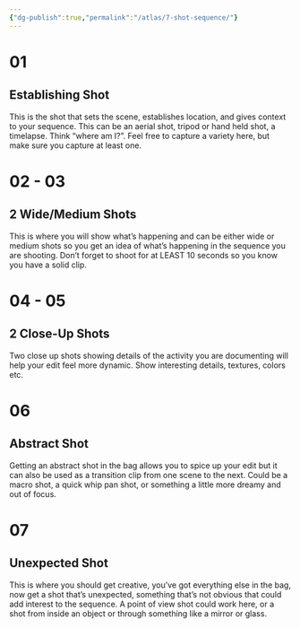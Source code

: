 ```yaml
---
{"dg-publish":true,"permalink":"/atlas/7-shot-sequence/"}
---
```



# 01

## Establishing Shot

This is the shot that sets the scene, establishes location, and gives context to your sequence. This can be an aerial shot, tripod or hand held shot, a timelapse. Think “where am I?”. Feel free to capture a variety here, but make sure you capture at least one.

# 02 - 03

## 2 Wide/Medium Shots

This is where you will show what’s happening and can be either wide or medium shots so you get an idea of what’s happening in the sequence you are shooting. Don’t forget to shoot for at LEAST 10 seconds so you know you have a solid clip.

# 04 - 05

## 2 Close-Up Shots

Two close up shots showing details of the activity you are documenting will help your edit feel more dynamic. Show interesting details, textures, colors etc.

# 06

## Abstract Shot

Getting an abstract shot in the bag allows you to spice up your edit but it can also be used as a transition clip from one scene to the next. Could be a macro shot, a quick whip pan shot, or something a little more dreamy and out of focus.

# 07

## Unexpected Shot

This is where you should get creative, you’ve got everything else in the bag, now get a shot that’s unexpected, something that’s not obvious that could add interest to the sequence. A point of view shot could work here, or a shot from inside an object or through something like a mirror or glass.